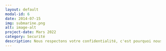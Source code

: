 ```yaml
---
layout: default
modal-id: 6
date: 2014-07-15
img: submarine.png
alt: image-alt
project-date: Mars 2022
category: Securité
description: Nous respectons votre confidentialité, c'est pourquoi nous chiffrons entièrement vos données et ne les vendons jamais aux annonceurs. La conformité au RGPD et les mesures de sécurité améliorées, telles que 2FA, EAR, S/MIME et TLS, ajoutent des couches de protection supplémentaires à vos données.
---
```

